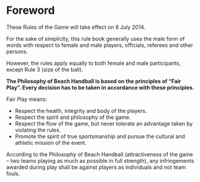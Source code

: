 # Foreword

These Rules of the Game will take effect on 8 July 2014.

For the sake of simplicity, this rule book generally uses the male form of words with respect to female and male players, officials, referees and other persons.

However, the rules apply equally to both female and male participants, except Rule 3 (size of the ball).

**The Philosophy of Beach Handball is based on the principles of “Fair Play”. Every decision has to be taken in accordance with these principles.**

Fair Play means:
- Respect the health, integrity and body of the players.
- Respect the spirit and philosophy of the game.
- Respect the flow of the game, but never tolerate an advantage taken by violating the rules.
- Promote the spirit of true sportsmanship and pursue the cultural and athletic mission of the event.

According to the Philosophy of Beach Handball (attractiveness of the game – two teams playing as much as possible in full strength), any infringements awarded during play shall be against players as individuals and not team fouls.